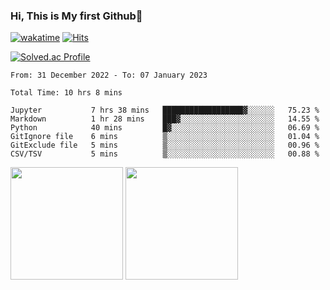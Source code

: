 ### Hi, This is My first Github👋

[![wakatime](https://wakatime.com/badge/user/71e9b086-2699-4f07-a98e-cfef62a19780.svg)](https://wakatime.com/@71e9b086-2699-4f07-a98e-cfef62a19780)
[![Hits](https://hits.seeyoufarm.com/api/count/incr/badge.svg?url=https%3A%2F%2Fgithub.com%2FJonghyun-Park1027&count_bg=%2379C83D&title_bg=%23555555&icon=&icon_color=%23E7E7E7&title=hits&edge_flat=false)](https://hits.seeyoufarm.com)


[![Solved.ac Profile](http://mazassumnida.wtf/api/v2/generate_badge?boj=ppjjhh1027)](https://solved.ac/ppjjhh1027/)

<!--START_SECTION:waka-->

```text
From: 31 December 2022 - To: 07 January 2023

Total Time: 10 hrs 8 mins

Jupyter           7 hrs 38 mins   ██████████████████▓░░░░░░   75.23 %
Markdown          1 hr 28 mins    ███▓░░░░░░░░░░░░░░░░░░░░░   14.55 %
Python            40 mins         █▓░░░░░░░░░░░░░░░░░░░░░░░   06.69 %
GitIgnore file    6 mins          ▒░░░░░░░░░░░░░░░░░░░░░░░░   01.04 %
GitExclude file   5 mins          ▒░░░░░░░░░░░░░░░░░░░░░░░░   00.96 %
CSV/TSV           5 mins          ▒░░░░░░░░░░░░░░░░░░░░░░░░   00.88 %
```

<!--END_SECTION:waka-->

<p>
  <img height="180em" src="https://github-readme-stats.vercel.app/api?username=Jonghyun-Park1027&show_icons=true&include_all_commits=true&bg_color=30,e96443,904e95&title_color=fff&text_color=fff">
  <img height="180em" src="https://github-readme-stats.vercel.app/api/top-langs/?username=Jonghyun-Park1027&layout=compact&bg_color=30,e96443,904e95&title_color=fff&text_color=fff">
</p>


